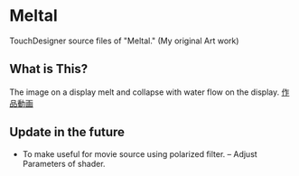 # Meltal
TouchDesigner source files of "Meltal." (My original Art work)

## What is This?
The image on a display melt and collapse with water flow on the display.
[作品動画](https://vimeo.com/382860361)

## Update in the future
- To make useful for movie source using polarized filter.
– Adjust Parameters of shader.
